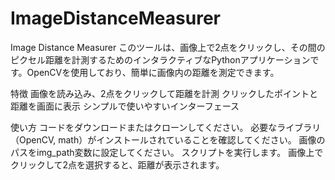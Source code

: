 # ImageDistanceMeasurer
Image Distance Measurer
このツールは、画像上で2点をクリックし、その間のピクセル距離を計測するためのインタラクティブなPythonアプリケーションです。OpenCVを使用しており、簡単に画像内の距離を測定できます。

特徴
画像を読み込み、2点をクリックして距離を計測
クリックしたポイントと距離を画面に表示
シンプルで使いやすいインターフェース

使い方
コードをダウンロードまたはクローンしてください。
必要なライブラリ（OpenCV, math）がインストールされていることを確認してください。
画像のパスをimg_path変数に設定してください。
スクリプトを実行します。
画像上でクリックして2点を選択すると、距離が表示されます。
